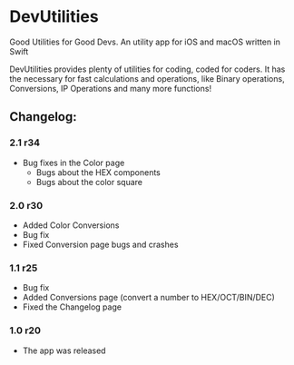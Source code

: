 # DevUtilities
Good Utilities for Good Devs. An utility app for iOS and macOS written in Swift


DevUtilities provides plenty of utilities for coding, coded for coders. It has the necessary for fast calculations and operations, like Binary operations, Conversions, IP Operations and many more functions! 


## Changelog:
### 2.1 r34
- Bug fixes in the Color page
  - Bugs about the HEX components
  - Bugs about the color square
  
### 2.0 r30
- Added Color Conversions
- Bug fix
- Fixed Conversion page bugs and crashes

### 1.1 r25
- Bug fix
- Added Conversions page (convert a number to HEX/OCT/BIN/DEC)
- Fixed the Changelog page

### 1.0 r20
- The app was released
